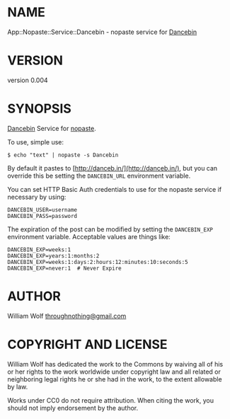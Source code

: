 # NAME

App::Nopaste::Service::Dancebin - nopaste service for [Dancebin](http://search.cpan.org/perldoc?Dancebin)

# VERSION

version 0.004

# SYNOPSIS

[Dancebin](https://github.com/throughnothing/Dancebin) Service for [nopaste](http://search.cpan.org/perldoc?nopaste).

To use, simple use:

    $ echo "text" | nopaste -s Dancebin

By default it pastes to [http://danceb.in/](http://danceb.in/), but you can
override this be setting the `DANCEBIN_URL` environment variable.

You can set HTTP Basic Auth credentials to use for the nopaste service
if necessary by using:

    DANCEBIN_USER=username
    DANCEBIN_PASS=password

The expiration of the post can be modified by setting the `DANCEBIN_EXP`
environment variable.  Acceptable values are things like:

    DANCEBIN_EXP=weeks:1
    DANCEBIN_EXP=years:1:months:2
    DANCEBIN_EXP=weeks:1:days:2:hours:12:minutes:10:seconds:5
    DANCEBIN_EXP=never:1  # Never Expire

# AUTHOR

William Wolf <throughnothing@gmail.com>

# COPYRIGHT AND LICENSE



William Wolf has dedicated the work to the Commons by waiving all of his
or her rights to the work worldwide under copyright law and all related or
neighboring legal rights he or she had in the work, to the extent allowable by
law.

Works under CC0 do not require attribution. When citing the work, you should
not imply endorsement by the author.